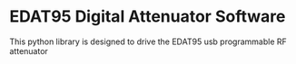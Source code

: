 # EDAT95 Digital Attenuator Software
This python library is designed to drive the EDAT95 usb programmable RF attenuator